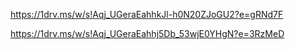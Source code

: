 https://1drv.ms/w/s!Aqj_UGeraEahhkJl-h0N20ZJoGU2?e=gRNd7F

https://1drv.ms/w/s!Aqj_UGeraEahhj5Db_53wjE0YHgN?e=3RzMeD
